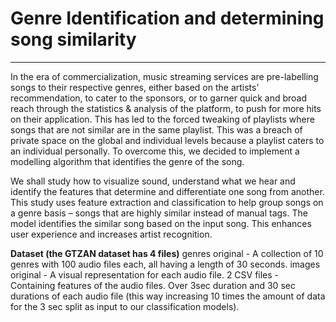 # Genre Identification and determining song similarity
---
In the era of commercialization, music streaming services are pre-labelling songs to their respective genres, either based on the artists’ recommendation, to cater to the sponsors, or to garner quick and broad reach through the statistics & analysis of the platform, to push for more hits on their application. This has led to the forced tweaking of playlists where songs that are not similar are in the same playlist. This was a breach of private space on the global and individual levels because a playlist caters to an individual personally. To overcome this, we decided to implement a modelling algorithm that identifies the genre of the song.


We shall study how to visualize sound, understand what we hear and identify the features that determine and differentiate one song from another. This study uses feature extraction and classification to help group songs on a genre basis – songs that are highly similar instead of manual tags. The model identifies the similar song based on the input song. This enhances user experience and increases artist recognition.

**Dataset (the GTZAN dataset has 4 files)**
genres original - A collection of 10 genres with 100 audio files each, all having a length of 30 seconds.
images original - A visual representation for each audio file.
2 CSV files - Containing features of the audio files. Over 3sec duration and 30 sec durations of each audio file (this way increasing 10 times the amount of data for the 3 sec split as input to our classification models).
